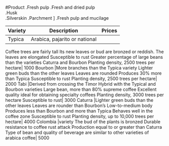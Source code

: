 #Product
.Fresh pulp	
.Fresh and dried pulp	
.Husk	
.Silverskin	
.Parchment	]
.Fresh pulp and mucilage	

| Variety |	Description | Prices |
| ------- | ----------- | ------ |
Typica	|Arabica, pajarito or national
Coffee trees are fairly tall
Its new leaves or bud are bronzed or reddish. The leaves are elongated
Susceptible to rust
Greater percentage of large beans than the varieties Caturra and Bourbon
Planting density, 2500 trees per hectare| 1000
Bourbon	|More branches than the Typica variety
Lighter green buds than the other leaves
Leaves are rounded
Produces 30% more than Typica
Susceptible to rust
Planting density, 2500 trees per hectare| 2000
Tabi	|Derived from crossing the Timor Hybrid with the Typical and Bourbon varieties
Large bean, more than 80% supreme coffee
Excellent quality ideal for obtaining specialty coffees
Planting density, 3000 trees per hectare
Susceptible to rust| 3000
Caturra	|Lighter green buds than the other leaves
Leaves are rounder than Bourbon’s
Low-to-medium body
Produces less than Bourbon and more than Typica
Behaves well in the coffee zone
Susceptible to rust
Planting density, up to 10,000 trees per hectare| 4000
Colombia |variety	The bud of the plants is bronzed
Durable resistance to coffee rust attack
Production equal to or greater than Caturra
Type of bean and quality of beverage are similar to other varieties of arabica coffee| 5000